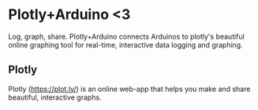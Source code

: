 Plotly+Arduino <3
==
Log, graph, share. Plotly+Arduino connects Arduinos to plotly's beautiful online graphing tool for real-time, interactive data logging and graphing.

Plotly
--
Plotly (https://plot.ly/) is an online web-app that helps you make and share beautiful, interactive graphs.

